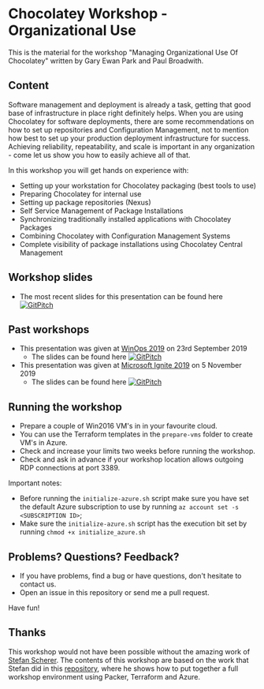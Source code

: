 # Chocolatey Workshop - Organizational Use

This is the material for the workshop "Managing Organizational Use Of Chocolatey"
written by Gary Ewan Park and Paul Broadwith.

## Content

Software management and deployment is already a task, getting that good base of
infrastructure in place right definitely helps. When you are using Chocolatey
for software deployments, there are some recommendations on how to set up
repositories and Configuration Management, not to mention how best to set up
your production deployment infrastructure for success. Achieving reliability,
repeatability, and scale is important in any organization - come let us show you
how to easily achieve all of that.

In this workshop you will get hands on experience with:

* Setting up your workstation for Chocolatey packaging (best tools to use)
* Preparing Chocolatey for internal use
* Setting up package repositories (Nexus)
* Self Service Management of Package Installations
* Synchronizing traditionally installed applications with Chocolatey Packages
* Combining Chocolatey with Configuration Management Systems
* Complete visibility of package installations using Chocolatey Central Management

## Workshop slides

* The most recent slides for this presentation can be found here [![GitPitch](https://gitpitch.com/assets/badge.svg)](https://gitpitch.com/chocolatey/chocolatey-workshop-organizational-use/master)

## Past workshops

- This presentation was given at [WinOps 2019](https://www.winops.org/london-2019/) on 23rd September 2019
  - The slides can be found here [![GitPitch](https://gitpitch.com/assets/badge.svg)](https://gitpitch.com/chocolatey/chocolatey-workshop-organizational-use/winops2019)
- This presentation was given at [Microsoft Ignite 2019](https://info.puppet.com/Puppet-Chocolatey-Workshop-5Nov2019-Register.html) on 5 November 2019
  - The slides can be found here [![GitPitch](https://gitpitch.com/assets/badge.svg)](https://gitpitch.com/chocolatey/chocolatey-workshop-organizational-use/puppet/)

## Running the workshop

* Prepare a couple of Win2016 VM's in in your favourite cloud.
* You can use the Terraform templates in the `prepare-vms` folder to create VM's
in Azure.
* Check and increase your limits two weeks before running the workshop.
* Check and ask in advance if your workshop location allows outgoing RDP
connections at port 3389.

Important notes:

* Before running the `initialize-azure.sh` script make sure you have set the default Azure subscription to use by running `az account set -s <SUBSCRIPTION ID>`;
* Make sure the `initialize-azure.sh` script has the execution bit set by running `chmod +x initialize_azure.sh`

## Problems? Questions? Feedback?

* If you have problems, find a bug or have questions, don't hesitate to contact us.
* Open an issue in this repository or send me a pull request.

Have fun!

## Thanks

This workshop would not have been possible without the amazing work of [Stefan Scherer](https://github.com/StefanScherer).  The contents of this workshop are based on the work that Stefan did in this [repository](https://github.com/StefanScherer/windows-docker-workshop), where he shows how to put together a full workshop environment using Packer, Terraform and Azure.

